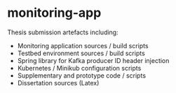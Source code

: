# monitoring-app
Thesis submission artefacts including:
  - Monitoring application sources / build scripts
  - Testbed environment sources / build scripts
  - Spring library for Kafka producer ID header injection
  - Kubernetes / Minikub configuration scripts
  - Supplementary and prototype code / scripts
  - Dissertation sources (Latex)
  
